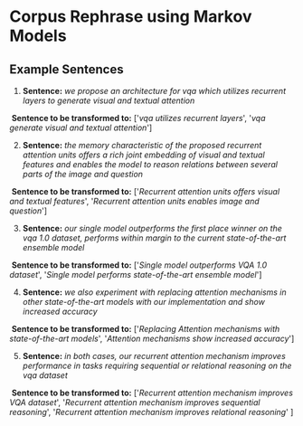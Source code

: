 # Corpus Rephrase using Markov Models



## Example Sentences

1. **Sentence:**  *we propose an architecture for vqa which utilizes recurrent layers to generate visual and textual attention*

​	**Sentence to be transformed to:** ['*vqa utilizes recurrent layers*', '*vqa generate visual and 	textual attention*']

[^Components]: <u>1.</u> (S (NP (PRP we)) (VP (VBP propose) (NP (NP (NP (DT an) (NN architecture)) (PP (IN for) **(NP (NN vqa))**)) (SBAR (WHNP (WDT which)) <u>2.</u> (S (VP **(VBZ utilizes)** **(NP (JJ recurrent) (NNS layers))** <u>3.</u> (S (VP (TO to) (VP (VB) (S (VP **(VB generate)** **(NP (ADJP (JJ visual) (CC and) (JJ textual)) (NN attention))**)))))))))))



2. **Sentence:**  *the memory characteristic of the proposed recurrent attention units offers a rich joint embedding of visual and textual features and enables the model to reason relations between several parts of the image and question*

​	**Sentence to be transformed to:** ['*Recurrent attention units offers visual and textual features*',  '*Recurrent attention units enables image and question*']

[^Components]: <u>1.</u> (S (NP (NP (DT the) (NN memory) (NN characteristic)) (PP (IN of) (NP (DT the) (VBN) VBN proposed) **(JJ recurrent) (NN attention) (NNS units)**))) (VP (VP **(VBZ offers)** (NP (NP (DT a) (JJ rich) (JJ joint) (NN embedding)) (PP (IN of) (NP (ADJP **(JJ visual) (CC and) (JJ) (JJ textual)) (NNS features)**)))) (CC and) <u>2.</u> (VP **(VBZ enables)** (NP (DT the) (NN model)) (S (VP (TO to) (VP (VB reason) (NP (NP (NNS relations)) (PP (IN between) (NP (NP (JJ several) (NNS) (NNS parts)) (PP (IN of) (NP (DT the) **(NN image) (CC and) (NN question)**)))))))))))



3. **Sentence:**  *our single model outperforms the first place winner on the vqa 1.0 dataset, performs within margin to the current state-of-the-art ensemble model*

​	**Sentence to be transformed to:** ['*Single model outperforms VQA 1.0 dataset*', '*Single model performs state-of-the-art ensemble model*']

[^Components]: (S (NP (PRP$ our) **(JJ single) (NN model)**) (VP (VP **(VBZ outperforms)** (NP (NP (DT the) (NML (JJ first) (NN place)) (NN) (NN winner)) (PP (IN on) (NP (DT the) (NML **(NN vqa) (CD 1.0)) (NN dataset)**)))) (, ,) (VP **(VBZ performs)** (PP (IN within) (NP (NN margin))) (PP (IN to) (NP (DT the) **(JJ current) (NML (NML (NN) (NN state)) (HYPH -) (PP (IN of) (HYPH -) (NP (DT the) (HYPH -) (NN art)))) (NN ensemble) (NN model))**))))



4. **Sentence:**  *we also experiment with replacing attention mechanisms in other state-of-the-art models with our implementation and show increased accuracy*

​	**Sentence to be transformed to:** ['*Replacing Attention mechanisms with state-of-the-art models*', '*Attention mechanisms show increased accuracy*']

[^Components]: (S (NP (PRP we)) (ADVP (RB also)) (VP (VP (VBP experiment) (PP (IN with) (S (VP **(VBG replacing)** (NP (NP **(NN attention) (NNS) (NNS mechanisms)**) (PP (IN in) (NP (JJ other) **(NML (NML (NN state)) (HYPH -) (PP (IN of) (HYPH -) (NP (DT the) (HYPH -) (NN art)))) (NNS models))**)) (PP (IN with) (NP (PRP$ our) (NN implementation))))))) (CC and) (VP **(VBP show)** (NP (VBN) **(VBN increased) (NN accuracy)**))))



5. **Sentence:**  *in both cases, our recurrent attention mechanism improves performance in tasks requiring sequential or relational reasoning on the vqa dataset*

​	**Sentence to be transformed to:** ['*Recurrent attention mechanism improves VQA dataset*', '*Recurrent attention mechanism improves sequential reasoning*', '*Recurrent attention mechanism improves relational reasoning*' ]

[^Components]: (S (PP (IN in) (NP (DT both) (NNS cases))) (, ,) (NP (PRP$ our) **(JJ recurrent) (NN attention) (NN mechanism)**) (VP **(VBZ improves)** (NP (NP (NN) (NN performance)) (PP (IN in) (NP (NP (NNS tasks)) (VP (VBG requiring) (NP (NP (ADJP **(JJ sequential)** (CC or) **(JJ relational)) (NN reasoning)**) (PP (IN on) (NP (DT the) **(NN vqa) (NN) (NN dataset)**)))))))))



